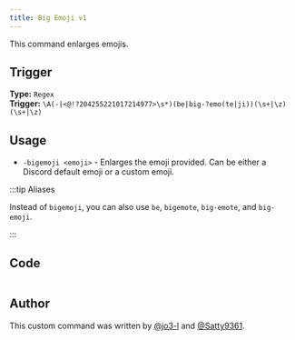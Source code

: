 ```yaml
---
title: Big Emoji v1
---
```


This command enlarges emojis.

## Trigger

**Type:** `Regex`<br />
**Trigger:** `\A(-|<@!?204255221017214977>\s*)(be|big-?emo(te|ji))(\s+|\z)(\s+|\z)`

## Usage

- `-bigemoji <emoji>` - Enlarges the emoji provided. Can be either a Discord default emoji or a custom emoji.

:::tip Aliases

Instead of `bigemoji`, you can also use `be`, `bigemote`, `big-emote`, and `big-emoji`.

:::

## Code

```go file=../../../src/utilities/big_emoji.go.tmpl

```

## Author

This custom command was written by [@jo3-l](https://github.com/jo3-l) and [@Satty9361](https://github.com/Satty9361).

